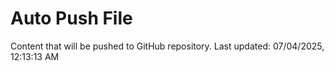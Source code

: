 # Auto Push File

Content that will be pushed to GitHub repository.
Last updated: 07/04/2025, 12:13:13 AM